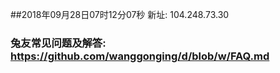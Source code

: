 ##2018年09月28日07时12分07秒 新址: 104.248.73.30
### 兔友常见问题及解答: https://github.com/wanggonging/d/blob/w/FAQ.md
